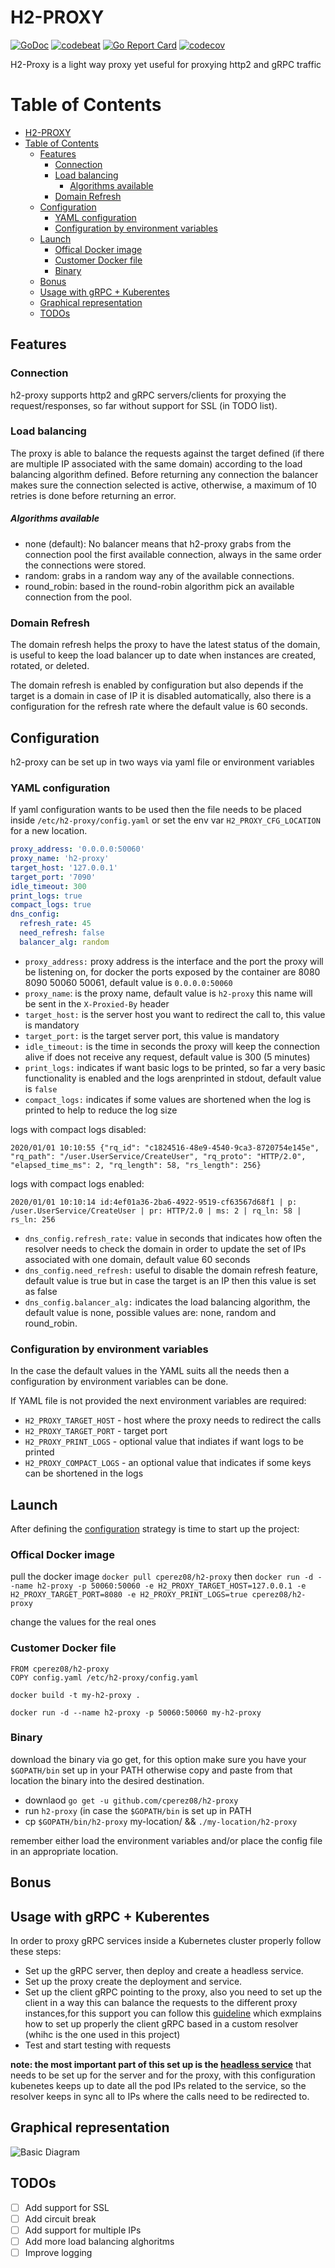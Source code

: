# H2-PROXY

[![GoDoc](https://godoc.org/github.com/cperez08/h2-proxy?status.svg)](https://godoc.org/github.com/cperez08/h2-proxy)
[![codebeat](https://codebeat.co/badges/715a7aa0-2746-450e-9afd-6c8da289bfe7)](https://codebeat.co/projects/github-com-cperez08-h2-proxy-master)
[![Go Report Card](https://goreportcard.com/badge/github.com/cperez08/h2-proxy)](https://goreportcard.com/report/github.com/cperez08/h2-proxy)
[![codecov](https://codecov.io/gh/cperez08/h2-proxy/branch/master/graph/badge.svg)](https://codecov.io/gh/cperez08/h2-proxy)

H2-Proxy is a light way proxy yet useful for proxying http2 and gRPC traffic

# Table of Contents
- [H2-PROXY](#h2-proxy)
- [Table of Contents](#table-of-contents)
  - [Features](#features)
    - [Connection](#connection)
    - [Load balancing](#load-balancing)
        - [Algorithms available](#algorithms-available)
    - [Domain Refresh](#domain-refresh)
  - [Configuration](#configuration)
    - [YAML configuration](#yaml-configuration)
    - [Configuration by environment variables](#configuration-by-environment-variables)
  - [Launch](#launch)
    - [Offical Docker image](#offical-docker-image)
    - [Customer Docker file](#customer-docker-file)
    - [Binary](#binary)
  - [Bonus](#bonus)
  - [Usage with gRPC + Kuberentes](#usage-with-grpc--kuberentes)
  - [Graphical representation](#graphical-representation)
  - [TODOs](#todos)


## Features

### Connection
h2-proxy supports http2 and gRPC servers/clients for proxying the request/responses, so far without support for SSL (in TODO list).

### Load balancing
The proxy is able to balance the requests against the target defined (if there are multiple IP associated with the same domain) according to the load balancing algorithm defined. Before returning any connection the balancer makes sure the connection selected is active, otherwise, a maximum of 10 retries is done before returning an error. 

##### Algorithms available
- none (default): No balancer means that h2-proxy grabs from the connection pool the first available connection, always in the same order the connections were stored.
- random: grabs in a random way any of the available connections.
- round_robin: based in the round-robin algorithm pick an available connection from the pool.

### Domain Refresh
The domain refresh helps the proxy to have the latest status of the domain, is useful to keep the load balancer up to date when instances are created, rotated, or deleted.

The domain refresh is enabled by configuration but also depends if the target is a domain in case of IP it is disabled automatically, also there is a configuration for the refresh rate where the default value is 60 seconds.

## Configuration
h2-proxy can be set up in two ways via yaml file or environment variables

### YAML configuration
If yaml configuration wants to be used then the file needs to be placed inside `/etc/h2-proxy/config.yaml` or set the env var `H2_PROXY_CFG_LOCATION` for a new location.

```yaml
proxy_address: '0.0.0.0:50060'
proxy_name: 'h2-proxy'
target_host: '127.0.0.1'
target_port: '7090'
idle_timeout: 300
print_logs: true
compact_logs: true
dns_config:
  refresh_rate: 45
  need_refresh: false
  balancer_alg: random
```

- `proxy_address:` proxy address is the interface and the port the proxy will be listening on, for docker the ports exposed by the container are 8080 8090 50060 50061, default value is `0.0.0.0:50060`
- `proxy_name`: is the proxy name, default value is `h2-proxy` this name will be sent in the `X-Proxied-By` header
- `target_host:` is the server host you want to redirect the call to, this value is mandatory
- `target_port:` is the target server port, this value is mandatory
- `idle_timeout:` is the time in seconds the proxy will keep the connection alive if does not receive any request, default value is 300 (5 minutes) 
- `print_logs:` indicates if want basic logs to be printed, so far a very basic functionality is enabled and the logs arenprinted in stdout, default value is `false`
- `compact_logs:` indicates if some values are shortened when the log is printed to help to reduce the log size

logs with compact logs disabled:

```log
2020/01/01 10:10:55 {"rq_id": "c1824516-48e9-4540-9ca3-8720754e145e", "rq_path": "/user.UserService/CreateUser", "rq_proto": "HTTP/2.0", "elapsed_time_ms": 2, "rq_length": 58, "rs_length": 256}
```
logs with compact logs enabled:

```log
2020/01/01 10:10:14 id:4ef01a36-2ba6-4922-9519-cf63567d68f1 | p: /user.UserService/CreateUser | pr: HTTP/2.0 | ms: 2 | rq_ln: 58 | rs_ln: 256
```

- `dns_config.refresh_rate:` value in seconds that indicates how often the resolver needs to check the domain in order to update the set of IPs associated with one domain, default value 60 seconds
- `dns_config.need_refresh:` useful to disable the domain refresh feature, default value is true but in case the target is an IP then this value is set as false
- `dns_config.balancer_alg:` indicates the load balancing algorithm, the default value is none, possible values are: none, random and round_robin. 

### Configuration by environment variables

In the case the default values in the YAML suits all the needs then a configuration by environment variables can be done.

If YAML file is not provided the next environment variables are required:

- `H2_PROXY_TARGET_HOST`  - host where the proxy needs to redirect the calls
- `H2_PROXY_TARGET_PORT`  - target port
- `H2_PROXY_PRINT_LOGS`   - optional value that indiates if want logs to be printed
- `H2_PROXY_COMPACT_LOGS` - an optional value that indicates if some keys can be shortened in the logs

## Launch

After defining the [configuration](#configuration) strategy is time to start up the project:

### Offical Docker image

pull the docker image `docker pull cperez08/h2-proxy` then `docker run -d --name h2-proxy -p 50060:50060 -e H2_PROXY_TARGET_HOST=127.0.0.1 -e H2_PROXY_TARGET_PORT=8080 -e H2_PROXY_PRINT_LOGS=true cperez08/h2-proxy`

change the values for the real ones

### Customer Docker file

```docker
FROM cperez08/h2-proxy
COPY config.yaml /etc/h2-proxy/config.yaml
```

`docker build -t my-h2-proxy .`

`docker run -d --name h2-proxy -p 50060:50060 my-h2-proxy`

### Binary

download the binary via go get, for this option make sure you have your `$GOPATH/bin` set up in your PATH otherwise copy and paste from that location the binary into the desired destination.

- downlaod `go get -u github.com/cperez08/h2-proxy`
- run `h2-proxy` (in case the `$GOPATH/bin` is set up in PATH
- cp `$GOPATH/bin/h2-proxy` my-location/ &&  `./my-location/h2-proxy`

remember either load the environment variables and/or place the config file in an appropriate location.

## Bonus

## Usage with gRPC + Kuberentes
In order to proxy gRPC services inside a Kubernetes cluster properly follow these steps:

- Set up the gRPC server, then deploy and create a headless service.
- Set up the proxy create the deployment and service.
- Set up the client gRPC pointing to the proxy, also you need to set up the client in a way this can balance the requests to the different proxy instances,for this support you can follow this [guideline](https://github.com/cperez08/dm-resolver) which exmplains how to set up properly the client gRPC based in a custom resolver (whihc is the one used in this project) 
- Test and start testing with requests

__note: the most important part of this set up is the [headless service](https://kubernetes.io/docs/concepts/services-networking/service/#headless-services)__ that needs to be set up for the server and for the proxy, with this configuration kubenetes keeps up to date all the pod IPs related to the service, so the resolver keeps in sync all to IPs where the calls need to be redirected to.

## Graphical representation

![Basic Diagram](./docs/images/basic_diagram.png)

## TODOs

- [ ] Add support for SSL
- [ ] Add circuit break
- [ ] Add support for multiple IPs
- [ ] Add more load balancing alghoritms
- [ ] Improve logging
